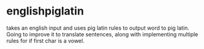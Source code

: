# englishpiglatin

takes an english input and uses pig latin rules to output word to pig latin. Going to improve it to translate sentences, along with implementing multiple rules for if first 
char is a vowel.
